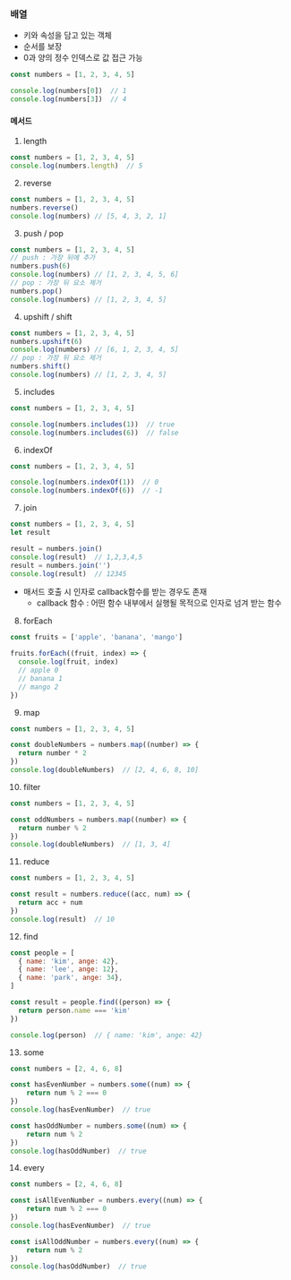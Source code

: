 ### 배열
- 키와 속성을 담고 있는 객체
- 순서를 보장
- 0과 양의 정수 인덱스로 값 접근 가능
```JavaScript
const numbers = [1, 2, 3, 4, 5]

console.log(numbers[0])  // 1
console.log(numbers[3])  // 4
```

#### 메서드
1. length
```JavaScript
const numbers = [1, 2, 3, 4, 5]
console.log(numbers.length)  // 5
```

2. reverse
```JavaScript
const numbers = [1, 2, 3, 4, 5]
numbers.reverse()
console.log(numbers) // [5, 4, 3, 2, 1]
```

3. push / pop
```JavaScript
const numbers = [1, 2, 3, 4, 5]
// push : 가장 뒤에 추가
numbers.push(6)
console.log(numbers) // [1, 2, 3, 4, 5, 6]
// pop : 가장 뒤 요소 제거
numbers.pop()
console.log(numbers) // [1, 2, 3, 4, 5]
```

4. upshift / shift
```JavaScript
const numbers = [1, 2, 3, 4, 5]
numbers.upshift(6)
console.log(numbers) // [6, 1, 2, 3, 4, 5]
// pop : 가장 뒤 요소 제거
numbers.shift()
console.log(numbers) // [1, 2, 3, 4, 5]
```

5. includes
```JavaScript
const numbers = [1, 2, 3, 4, 5]

console.log(numbers.includes(1))  // true
console.log(numbers.includes(6))  // false
```

6. indexOf
```JavaScript
const numbers = [1, 2, 3, 4, 5]

console.log(numbers.indexOf(1))  // 0
console.log(numbers.indexOf(6))  // -1
```

7. join
```JavaScript
const numbers = [1, 2, 3, 4, 5]
let result

result = numbers.join()
console.log(result)  // 1,2,3,4,5
result = numbers.join('')
console.log(result)  // 12345
```

- 매서드 호출 시 인자로 callback함수를 받는 경우도 존재
    - callback 함수 : 어떤 함수 내부에서 실행될 목적으로 인자로 넘겨 받는 함수

8. forEach
```JavaScript
const fruits = ['apple', 'banana', 'mango']

fruits.forEach((fruit, index) => {
  console.log(fruit, index)
  // apple 0
  // banana 1
  // mango 2
})
```

9. map
```JavaScript
const numbers = [1, 2, 3, 4, 5]

const doubleNumbers = numbers.map((number) => {
  return number * 2
})
console.log(doubleNumbers)  // [2, 4, 6, 8, 10]
```

10. filter
```JavaScript
const numbers = [1, 2, 3, 4, 5]

const oddNumbers = numbers.map((number) => {
  return number % 2
})
console.log(doubleNumbers)  // [1, 3, 4]
```

11. reduce
```JavaScript
const numbers = [1, 2, 3, 4, 5]

const result = numbers.reduce((acc, num) => {
  return acc + num
})
console.log(result)  // 10
```

12. find
```JavaScript
const people = [
  { name: 'kim', ange: 42},
  { name: 'lee', ange: 12},
  { name: 'park', ange: 34},
]

const result = people.find((person) => {
  return person.name === 'kim'
})

console.log(person)  // { name: 'kim', ange: 42}
```

13. some
```JavaScript
const numbers = [2, 4, 6, 8]

const hasEvenNumber = numbers.some((num) => {
    return num % 2 === 0
})
console.log(hasEvenNumber)  // true

const hasOddNumber = numbers.some((num) => {
    return num % 2
})
console.log(hasOddNumber)  // true
```

14.  every
```JavaScript
const numbers = [2, 4, 6, 8]

const isAllEvenNumber = numbers.every((num) => {
    return num % 2 === 0
})
console.log(hasEvenNumber)  // true

const isAllOddNumber = numbers.every((num) => {
    return num % 2
})
console.log(hasOddNumber)  // true
```
